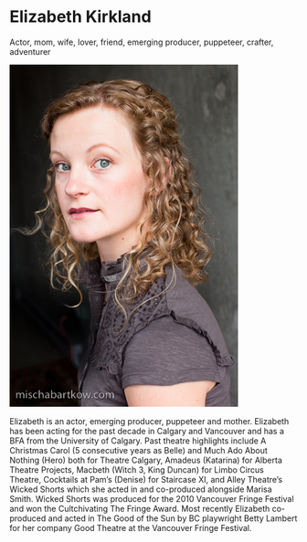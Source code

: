 Elizabeth Kirkland
==================

Actor, mom, wife, lover, friend, emerging producer, puppeteer, crafter, adventurer

![Grey headshot](images/headshot-grey.jpg)

Elizabeth is an actor, emerging producer, puppeteer and mother. Elizabeth has been acting for the past decade in Calgary and Vancouver and has a BFA from the University of Calgary. Past theatre highlights include A Christmas Carol (5 consecutive years as Belle) and Much Ado About Nothing (Hero) both for Theatre Calgary, Amadeus (Katarina) for Alberta Theatre Projects, Macbeth (Witch 3, King Duncan) for Limbo Circus Theatre, Cocktails at Pam’s (Denise) for Staircase XI, and Alley Theatre’s Wicked Shorts which she acted in and co-produced alongside Marisa Smith. Wicked Shorts was produced for the 2010 Vancouver Fringe Festival and won the Cultchivating The Fringe Award. Most recently Elizabeth co-produced and acted in The Good of the Sun by BC playwright Betty Lambert for her company Good Theatre at the Vancouver Fringe Festival.
